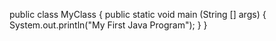 public class MyClass {
    public static void main (String [] args) {
        System.out.println("My First Java Program");
    }
}
